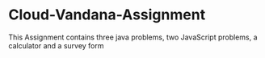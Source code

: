 # Cloud-Vandana-Assignment
This Assignment contains three java problems, two JavaScript problems, a calculator and a survey form
